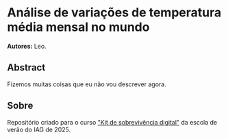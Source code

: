 # Análise de variações de temperatura média mensal no mundo

**Autores:** Leo.

## Abstract

Fizemos muitas coisas que eu não vou descrever agora.

## Sobre

Repositório criado para o curso 
["Kit de sobrevivência digital"](https://github.com/compgeolab/kit/tree/main) 
da escola de verão do IAG de 2025.
